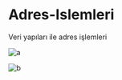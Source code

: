 # Adres-Islemleri
Veri yapıları ile adres işlemleri

![a](https://user-images.githubusercontent.com/58693641/72542178-63d98c80-388c-11ea-9598-4ea108946837.JPG)

![b](https://user-images.githubusercontent.com/58693641/72542319-9e432980-388c-11ea-9aba-8b91387be67f.JPG)


